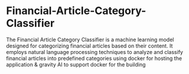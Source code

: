 # Financial-Article-Category-Classifier
The Financial Article Category Classifier is a machine learning model designed for categorizing financial articles based on their content. It employs natural language processing techniques to analyze and classify financial articles into predefined categories using docker for hosting the application &amp; gravity AI to support docker for the building
